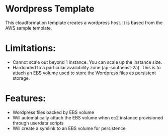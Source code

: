# Wordpress Template

This cloudformation template creates a wordpress host. It is based from the AWS sample template.

# Limitations:
* Cannot scale out beyond 1 instance. You can scale up the instance size.
* Hardcoded to a particular availability zone (ap-southeast-2a). This is to attach an EBS volume used to store the Wordpress files as persistent storage.

# Features:
* Wordpress files backed by EBS volume
* Will automatically attach the EBS volume when ec2 instance provisioned through userdata scripts
* Will create a symlink to an EBS volume for persistence